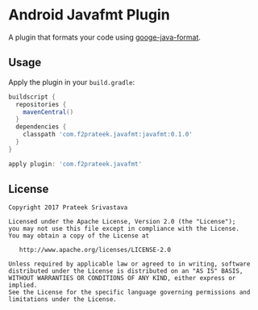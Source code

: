 Android Javafmt Plugin
=========================

A plugin that formats your code using [googe-java-format](https://github.com/google/google-java-format).


Usage
-----

Apply the plugin in your `build.gradle`:

```groovy
buildscript {
  repositories {
    mavenCentral()
  }
  dependencies {
    classpath 'com.f2prateek.javafmt:javafmt:0.1.0'
  }
}

apply plugin: 'com.f2prateek.javafmt'
```


License
--------

    Copyright 2017 Prateek Srivastava

    Licensed under the Apache License, Version 2.0 (the "License");
    you may not use this file except in compliance with the License.
    You may obtain a copy of the License at

       http://www.apache.org/licenses/LICENSE-2.0

    Unless required by applicable law or agreed to in writing, software
    distributed under the License is distributed on an "AS IS" BASIS,
    WITHOUT WARRANTIES OR CONDITIONS OF ANY KIND, either express or implied.
    See the License for the specific language governing permissions and
    limitations under the License.

